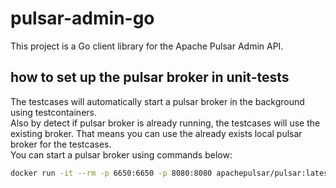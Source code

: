 # pulsar-admin-go
This project is a Go client library for the Apache Pulsar Admin API.<br/>
## how to set up the pulsar broker in unit-tests
The testcases will automatically start a pulsar broker in the background using testcontainers.<br/>
Also by detect if pulsar broker is already running, the testcases will use the existing broker. That means you can use the already exists local pulsar broker for the testcases.<br/>
You can start a pulsar broker using commands below:<br/>
```bash
docker run -it --rm -p 6650:6650 -p 8080:8080 apachepulsar/pulsar:latest /pulsar/bin/pulsar-daemon start standalone --no-functions-worker --no-stream-storage
```
